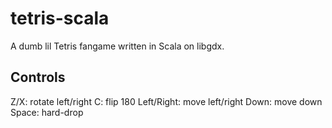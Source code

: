# tetris-scala

A dumb lil Tetris fangame written in Scala on libgdx.

## Controls

Z/X: rotate left/right
C: flip 180
Left/Right: move left/right
Down: move down
Space: hard-drop
